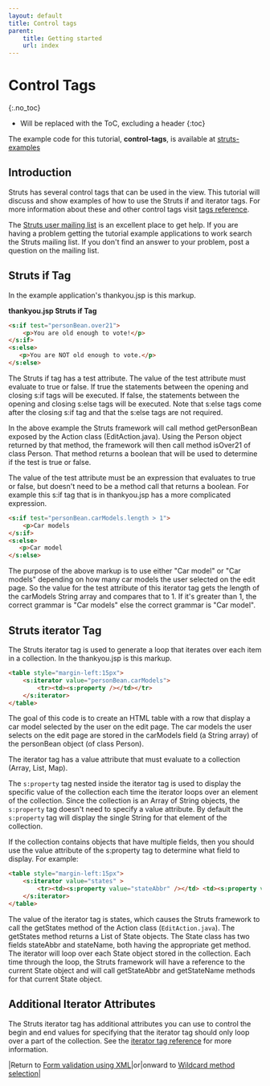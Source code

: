 ```yaml
---
layout: default
title: Control tags
parent:
    title: Getting started
    url: index
---
```


# Control Tags
{:.no_toc}

* Will be replaced with the ToC, excluding a header
{:toc}

The example code for this tutorial, **control-tags**, is available at [struts-examples](https://github.com/apache/struts-examples)

## Introduction

Struts has several control tags that can be used in the view. This tutorial will discuss and show examples of how to 
use the Struts if and iterator tags. For more information about these and other control tags visit 
[tags reference](../tag-developers/tag-reference).

The [Struts user mailing list](http://struts.apache.org/mail) is an excellent place to get help. If you are having 
a problem getting the tutorial example applications to work search the Struts mailing list. If you don't find 
an answer to your problem, post a question on the mailing list.

## Struts if Tag

In the example application's thankyou.jsp is this markup.

**thankyou.jsp Struts if Tag**

```html
<s:if test="personBean.over21">
    <p>You are old enough to vote!</p>
</s:if>
<s:else>
   <p>You are NOT old enough to vote.</p>
</s:else>
```

The Struts if tag has a test attribute. The value of the test attribute must evaluate to true or false. If true 
the statements between the opening and closing s:if tags will be executed. If false, the statements between the opening 
and closing s:else tags will be executed. Note that s:else tags come after the closing s:if tag and that the s:else 
tags are not required.

In the above example the Struts framework will call method getPersonBean exposed by the Action class (EditAction.java). 
Using the Person object returned by that method, the framework will then call method isOver21 of class Person. 
That method returns a boolean that will be used to determine if the test is true or false.

The value of the test attribute must be an expression that evaluates to true or false, but doesn't need to be a method 
call that returns a boolean. For example this s:if tag that is in thankyou.jsp has a more complicated expression.

```html
<s:if test="personBean.carModels.length > 1">
    <p>Car models
</s:if>
<s:else>
   <p>Car model
</s:else>
```

The purpose of the above markup is to use either "Car model" or "Car models" depending on how many car models the user 
selected on the edit page. So the value for the test attribute of this iterator tag gets the length of the carModels 
String array and compares that to 1. If it's greater than 1, the correct grammar is "Car models" else the correct 
grammar is "Car model".

## Struts iterator Tag

The Struts iterator tag is used to generate a loop that iterates over each item in a collection. In the thankyou.jsp 
is this markup.

```html
<table style="margin-left:15px">
    <s:iterator value="personBean.carModels">
        <tr><td><s:property /></td></tr>
    </s:iterator>
</table>
```

The goal of this code is to create an HTML table with a row that display a car model selected by the user on the edit 
page. The car models the user selects on the edit page are stored in the carModels field (a String array) 
of the personBean object (of class Person).

The iterator tag has a value attribute that must evaluate to a collection (Array, List, Map).

The `s:property` tag nested inside the iterator tag is used to display the specific value of the collection each time 
the iterator loops over an element of the collection. Since the collection is an Array of String objects, the `s:property` 
tag doesn't need to specify a value attribute. By default the `s:property` tag will display the single String for that 
element of the collection.

If the collection contains objects that have multiple fields, then you should use the value attribute of the s:property 
tag to determine what field to display. For example:

```html
<table style="margin-left:15px">
    <s:iterator value="states" >	
        <tr><td><s:property value="stateAbbr" /></td> <td><s:property value="stateName" /></tr>
    </s:iterator>
</table>
```

The value of the iterator tag is states, which causes the Struts framework to call the getStates method of the Action 
class (`EditAction.java`). The getStates method returns a List of State objects. The State class has two fields stateAbbr
and stateName, both having the appropriate get method. The iterator will loop over each State object stored in the collection. 
Each time through the loop, the Struts framework will have a reference to the current State object and will call 
getStateAbbr and getStateName methods for that current State object.

## Additional Iterator Attributes

The Struts iterator tag has additional attributes you can use to control the begin and end values for specifying 
that the iterator tag should only loop over a part of the collection. See the [iterator tag reference](../tag-developers/iterator-tag) for more information.

|Return to [Form validation using XML](form-validation-using-xml)|or|onward to [Wildcard method selection](wildcard-method-selection)|
